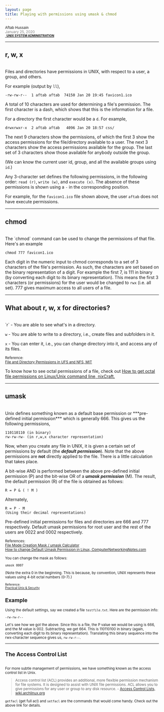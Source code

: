 ```yaml
---
layout: page
title: Playing with permissions using umask & chmod
---
```


<small>Aftab Hussain <br><font color="gray">January 25, 2020</font>
<br><b><a href="../Tech-blog/index.html#unix-sys-admin"><small><i class="fa fa-tag" style="font-size:15px"></i>&nbsp;&nbsp;UNIX SYSTEM ADMINISTRATION</small></a></b></small>
<hr>

## **r, w, x**
<br>
Files and directories have permissions in UNIX, with respect to a user, a group, and others.

For example (output by `ll`),

    -rw-rw-r--  1 aftab aftab  74150 Jan 20 19:45 favicon1.ico
    
A total of 10 characters are used for determining a file's permission.
The first character is a dash, which shows that this is the information for a file. 

For a directory the first character would be a `d`. For example,

    drwxrwxr-x  2 aftab aftab   4096 Jan 20 18:57 css/

The next 9 characters show the permissions, of which the first 3 show the
access permissions for the file/directory available to a user. The next 3
characters show the access permissions available for the group. The last set of
3 characters show those available for anybody outside the group. 

(We can know the current user id, group, and all the available groups using `id`.)

Any 3-character set defines the following permissions, in the following order:
`read (r)`, `write (w)`, and `execute (x)`. The absence of these permissions is 
shown using a `-` in the corresponding position. 

For example, for the `favicon1.ico` file shown above, the user `aftab` 
does not have execute permissions.

<hr>

## **chmod**
<br>
The `chmod` command can be used to change the permissions of that file. Here's an example

    chmod 777 favicon1.ico

Each digit in the numeric input to chmod corresponds to a set of 3 characters
of the file's permission. As such, the characters are set based on the binary
representation of a digit. For example the first 7, is 111 in binary (by
converting each digit to its binary representation). This means the first 3
characters (or permissions) for the user would be changed to `rwx` (i.e. all
set). 777 gives maximum access to all users of a file.

<hr>

## **What about r, w, x for directories?**
<br>
`r` - You are able to see what's in a directory. 

`w` - You are able to write to a directory, i.e., create files and subfolders in it.

`x` - You can enter it, i.e., you can change directory into it, and access any of its files.

<small>Reference: 
<br> [File and Directory Permissions in UFS and NFS, MIT](http://web.mit.edu/sipb/doc/working/afs/html/subsection3.1.html)</small>

To know how to see octal permissions of a file, check out [How to get octal file permissions on Linux/Unix command line, nixCraft.](https://www.cyberciti.biz/faq/get-octal-file-permissions-from-command-line-on-linuxunix/)

<hr>

## **umask**
<br>
Unix defines something known as a default base permission or ***pre-defined initial permission*** which is generally 666. This gives us the following permissions,

    110110110 (in binary)
    rw-rw-rw- (in r,w,x character representation)

Now, when you create any file in UNIX, it is given a certain set of permissions
by default (the ***default permission***). Note that the above permissions are
**not** directly applied to the file. There is a little calculation that takes
place. 

A bit-wise AND is performed between the above pre-defined initial permission
(P) and the bit-wise OR of a ***umask permission*** (M). The result, the
default permission (R) 
of the file is obtained as follows:

    R = P & ( ! M )
    
Alternately, 

    R = P - M 
    (Using their decimal representations)

Pre-defined initial permissions for files and directories are 666 and 777
respectively.  Default umask permissions for root user and the rest of the
users are 0022 and 0002 respectively.

<small>References: 
<br>[File Mode Creation Mask / umask Calculator](https://wintelguy.com/umask-calc.pl)
<br>[How to change Default Umask Permission in Linux, ComputerNetworkingNotes.com](https://www.computernetworkingnotes.com/rhce-study-guide/how-to-change-default-umask-permission-in-linux.html)

You can change the mask as follows:

    umask 0007

(Note the extra 0 in the beginning. This is because, by convention, UNIX represents these values using 4-bit octal numbers (0-7).)

<small>Reference: 
<br>[Practical Unix & Security](http://web.deu.edu.tr/doc/oreily/networking/puis/ch05_03.htm)</small>
    
## Example

Using the default settings, say we created a file `testfile.txt`. Here are the permission info:

    -rw-rw-r--
    
Let's see how we got the above. Since this is a file, the P value we would be
using is 666, and the M value is 002.  Subtracting, we get 664. This is
110110100 in binary (again, converting each digit to its binary
representation). Translating this binary sequence into the rwx-character
sequence gives us, `rw-rw-r--`.

<hr>

## **The Access Control List**
<br>
For more subtle management of permissions, we have something known as the access control list in Unix. 

> Access control list (ACL) provides an additional, more flexible permission mechanism for file systems. 
It is designed to assist with UNIX file permissions. ACL allows you to give 
permissions for any user or group to any disk resource. - [Access Control Lists, wiki.archlinux.org](https://wiki.archlinux.org/index.php/Access_Control_Lists)

`getfacl` (get full acl) and `setfacl` are the commands that would come handy. Check out the above link for details.





